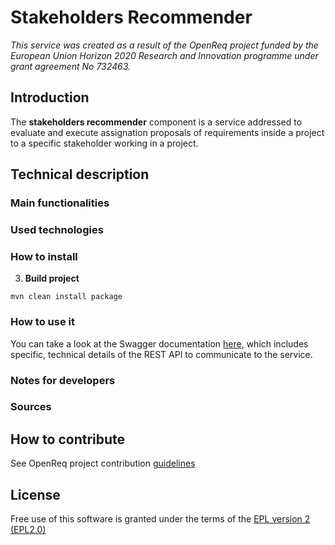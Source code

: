 # Stakeholders Recommender

_This service was created as a result of the OpenReq project funded by the European Union Horizon 2020 Research and Innovation programme under grant agreement No 732463._

## Introduction

The **stakeholders recommender** component is a service addressed to evaluate and execute assignation proposals of requirements inside a project to a specific stakeholder working in a project.

## Technical description

### Main functionalities

### Used technologies

### How to install

3. **Build project**
```
mvn clean install package
```
### How to use it

You can take a look at the Swagger documentation [here](http://localhost:94010/swagger-ui.html#/), which includes specific, technical details of the REST API to communicate to the service.

### Notes for developers

### Sources

## How to contribute

See OpenReq project contribution [guidelines](https://github.com/OpenReqEU/OpenReq/blob/master/CONTRIBUTING.md)

## License

Free use of this software is granted under the terms of the [EPL version 2 (EPL2.0)](https://www.eclipse.org/legal/epl-2.0/)

